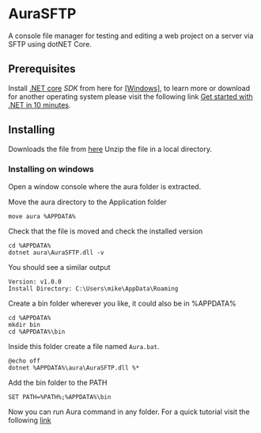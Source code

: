 # AuraSFTP
A console file manager for testing and editing a web project on a server via SFTP using dotNET Core.
## Prerequisites
Install [.NET core](https://dotnet.github.io/) *SDK* from here for [[Windows]](https://download.microsoft.com/download/2/E/C/2EC018A0-A0FC-40A2-849D-AA692F68349E/dotnet-sdk-2.1.105-win-gs-x64.exe), to learn more or download for another operating system please visit the following link [Get started with .NET in 10 minutes](https://www.microsoft.com/net/learn/get-started/windows).
## Installing
Downloads the file from [here](https://github.com/ANamelessWolf/AuraSFTP/releases/download/v1.0/aura_v1.0.rar)
Unzip the file in a local directory.
### Installing on windows
Open a window console where the aura folder is extracted.

Move the aura directory to the Application folder
```batch
move aura %APPDATA%
```
Check that the file is moved and check the installed version
```batch
cd %APPDATA%
dotnet aura\AuraSFTP.dll -v
```
You should see a similar output
```
Version: v1.0.0
Install Directory: C:\Users\mike\AppData\Roaming
```
Create a bin folder wherever you like, it could also be in %APPDATA%
```batch
cd %APPDATA%
mkdir bin
cd %APPDATA%\bin
```
Inside this folder create a file named `Aura.bat`.
```batch
@echo off
dotnet %APPDATA%\aura\AuraSFTP.dll %*
```
Add the bin folder to the PATH
```
SET PATH=%PATH%;%APPDATA%\bin
```
Now you can run Aura command in any folder.
For a quick tutorial visit the following [link](https://github.com/ANamelessWolf/AuraSFTP/wiki/Quick-tutorial)
